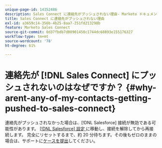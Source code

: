```yaml
---
unique-page-id: 14352486
description: Sales Connect に連絡先がプッシュされない理由- Marketo ドキュメント - 製品ドキュメント
title: Sales Connect に連絡先がプッシュされない理由
exl-id: a3659c14-356b-4b25-8aa7-251fd213290b
feature: Marketo Sales Connect
source-git-commit: 0d37fbdb7d08901458c1744dc68893e155176327
workflow-type: tm+mt
source-wordcount: '78'
ht-degree: 61%

---
```


# 連絡先が [!DNL Sales Connect] にプッシュされないのはなぜですか？ {#why-arent-any-of-my-contacts-getting-pushed-to-sales-connect}

連絡先がプッシュされなかった場合は、[!DNL Salesforce] 接続が無効である可能性があります。 [[!DNL Salesforce]  設定 ](https://toutapp.com/login) に移動し、接続を解除してから再接続します。 完全にリセットするまで、約 20 分待ちます。その後もゼロのままの場合は、サポートに[ケースを提出](https://nation.marketo.com/t5/Support/ct-p/Support#)してください。
